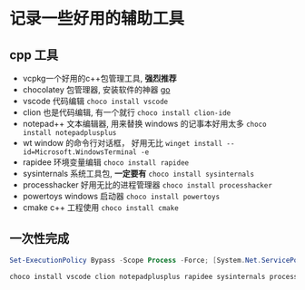 # 记录一些好用的辅助工具

## cpp 工具

- vcpkg一个好用的c++包管理工具, **强烈推荐**
- chocolatey 包管理器, 安装软件的神器 [go](https://chocolatey.org/)
- vscode 代码编辑 ` choco install vscode `
- clion 也是代码编辑, 有一个就行 ` choco install clion-ide `
- notepad++ 文本编辑器, 用来替换 windows 的记事本好用太多 ` choco install notepadplusplus `
- wt window 的命令行对话框， 好用无比 ` winget install --id=Microsoft.WindowsTerminal -e `
- rapidee 环境变量编辑  ` choco install rapidee `
- sysinternals 系统工具包, **一定要有** ` choco install sysinternals `
- processhacker 好用无比的进程管理器 ` choco install processhacker `
- powertoys windows 启动器 ` choco install powertoys `
- cmake c++ 工程使用 ` choco install cmake `

## 一次性完成

``` PowerShell
Set-ExecutionPolicy Bypass -Scope Process -Force; [System.Net.ServicePointManager]::SecurityProtocol = [System.Net.ServicePointManager]::SecurityProtocol -bor 3072; iex ((New-Object System.Net.WebClient).DownloadString('https://community.chocolatey.org/install.ps1'));

choco install vscode clion notepadplusplus rapidee sysinternals processhacker powertoys cmake

```
